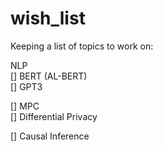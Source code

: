 # wish_list

Keeping a list of topics to work on: 

NLP     
    [] BERT (AL-BERT)      
    [] GPT3      

[] MPC      
[] Differential Privacy      

[] Causal Inference    

